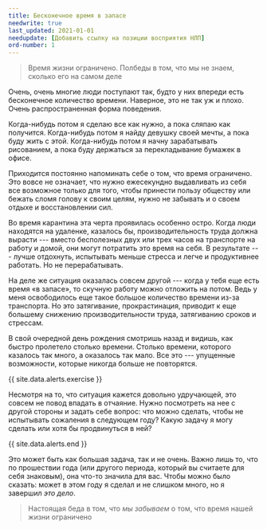 ```yaml
---
title: Бесконечное время в запасе
needwrite: true
last_updated: 2021-01-01
needupdate: [Добавить ссылку на позиции восприятия НЛП]
ord-number: 1
---
```


> Время жизни ограничено.  Полбеды в том, что мы не знаем, сколько его
> на самом деле

Очень, очень многие люди поступают так, будто у них впереди есть
бесконечное количество времени.  Наверное, это не так уж и плохо.
Очень распространенная форма поведения.

Когда-нибудь потом я сделаю все как нужно, а пока сляпаю как
получится.  Когда-нибудь потом я найду девушку своей мечты, а пока
буду жить с этой.  Когда-нибудь потом я начну зарабатывать рисованием,
а пока буду держаться за перекладывание бумажек в офисе.

Приходится постоянно напоминать себе о том, что время ограничено.  Это
вовсе не означает, что нужно ежесекундно выдавливать из себя все
возможное только для того, чтобы принести пользу обществу или бежать
сломя голову к своим целям, нужно не забывать и о своем отдыхе и
восстановлении сил.

Во время карантина эта черта проявилась особенно остро.  Когда люди
находятся на удаленке, казалось бы, производительность труда должна
вырасти --- вместо бесполезных двух или трех часов на транспорте на
работу и домой, они могут потратить это время на себя.  В результате
--- лучше отдохнуть, испытывать меньше стресса и легче и продуктивнее
работать.  Но не перерабатывать.

На деле же ситуация оказалась совсем другой --- когда у тебя еще есть
время «в запасе», то скучную работу можно отложить на потом.  Ведь у
меня освободилось еще такое большое количество времени из-за
транспорта.  Но это затягивание, прокрастинация, приводит к еще
большему снижению производительности труда, затягиванию сроков и
стрессам.

В свой очередной день рождения смотришь назад и видишь, как быстро
пролетело столько времени.  Столько времени, которого казалось так
много, а оказалось так мало.  Все это --- упущенные возможности,
которые никогда больше не повторятся.

{{ site.data.alerts.exercise }}

Несмотря на то, что ситуация кажется довольно удручающей, это совсем
не повод впадать в отчаяние.  Нужно посмотреть на нее с другой
стороны и задать себе вопрос: что можно сделать, чтобы не испытывать
сожаления в следующем году?  Какую задачу я могу сделать или хотя бы
продвинуться в ней?

{{ site.data.alerts.end }}

Это может быть как большая задача, так и не очень.  Важно лишь то, что
по прошествии года (или другого периода, который вы считаете для себя
знаковым), она что-то значила для вас.  Чтобы можно было сказать:
может в этом году я сделал и не слишком много, но я завершил *это
дело*.

> Настоящая беда в том, что *мы забываем* о том, что время нашей жизни
> ограничено
